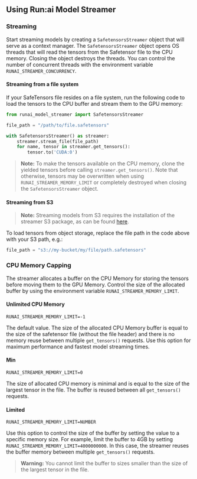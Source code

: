 ## Using Run:ai Model Streamer

### Streaming

Start streaming models by creating a `SafetensorsStreamer` object that will serve as a context manager. The `SafetensorsStreamer` object opens OS threads that will read the tensors from the Safetensor file to the CPU memory. Closing the object destroys the threads. You can control the number of concurrent threads with the environment variable `RUNAI_STREAMER_CONCURRENCY`.

#### Streaming from a file system

If your SafeTensors file resides on a file system, run the following code to load the tensors to the CPU buffer and stream them to the GPU memory:

```python
from runai_model_streamer import SafetensorsStreamer

file_path = "/path/to/file.safetensors"

with SafetensorsStreamer() as streamer:
    streamer.stream_file(file_path)
    for name, tensor in streamer.get_tensors():
        tensor.to('CUDA:0')
```

> **Note:** To make the tensors available on the CPU memory, clone the yielded tensors before calling `streamer.get_tensors()`. Note that otherwise, tensors may be overwritten when using `RUNAI_STREAMER_MEMORY_LIMIT` or completely destroyed when closing the `SafetensorsStreamer` object.

#### Streaming from S3

> **Note:** Streaming models from S3 requires the installation of the streamer S3 package, as can be found [here](#s3CapabilityInstallation).

To load tensors from object storage, replace the file path in the code above with your S3 path, e.g.:

```python
file_path = "s3://my-bucket/my/file/path.safetensors"
```

### CPU Memory Capping

The streamer allocates a buffer on the CPU Memory for storing the tensors before moving them to the GPU Memory. Control the size of the allocated buffer by using the environment variable `RUNAI_STREAMER_MEMORY_LIMIT`.

#### Unlimited CPU Memory

`RUNAI_STREAMER_MEMORY_LIMIT=-1`

The default value. The size of the allocated CPU Memory buffer is equal to the size of the safetensor file (without the file header) and there is no memory reuse between multiple `get_tensors()` requests. Use this option for maximum performance and fastest model streaming times.

#### Min

`RUNAI_STREAMER_MEMORY_LIMIT=0`

The size of allocated CPU memory is minimal and is equal to the size of the largest tensor in the file. The buffer is reused between all `get_tensors()` requests.

#### Limited

`RUNAI_STREAMER_MEMORY_LIMIT=NUMBER`

Use this option to control the size of the buffer by setting the value to a specific memory size. For example, limit the buffer to 4GB by setting `RUNAI_STREAMER_MEMORY_LIMIT=4000000000`. In this case, the streamer reuses the buffer memory between multiple `get_tensors()` requests.

> **Warning:** You cannot limit the buffer to sizes smaller than the size of the largest tensor in the file.
